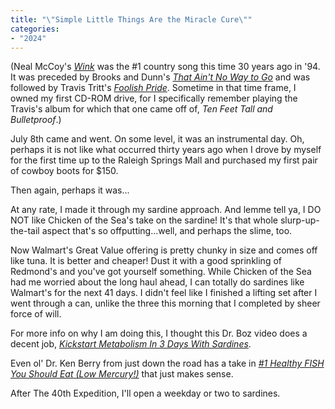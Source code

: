 ```yaml
---
title: "\"Simple Little Things Are the Miracle Cure\""
categories:
- "2024"
---
```


(Neal McCoy's [*Wink*](https://open.spotify.com/track/3VffiMehjhfqo7XZ5zGpCP) was the #1 country song this time 30 years ago in '94.  It was preceded by Brooks and Dunn's [*That Ain't No Way to Go*](https://open.spotify.com/track/79qohYpwFioUp2Gq0QHVKa) and was followed by Travis Tritt's [*Foolish Pride*](https://open.spotify.com/track/1glgtwyZNhpv9vEFLlLdbl).  Sometime in that time frame, I owned my first CD-ROM drive, for I specifically remember playing the Travis's album for which that one came off of, *Ten Feet Tall and Bulletproof*.)

July 8th came and went.  On some level, it was an instrumental day.  Oh, perhaps it is not like what occurred thirty years ago when I drove by myself for the first time up to the Raleigh Springs Mall and purchased my first pair of cowboy boots for $150. 

Then again, perhaps it was...

At any rate, I made it through my sardine approach.  And lemme tell ya, I DO NOT like Chicken of the Sea's take on the sardine!  It's that whole slurp-up-the-tail aspect that's so offputting...well, and perhaps the slime, too.

Now Walmart's Great Value offering is pretty chunky in size and comes off like tuna.  It is better and cheaper!  Dust it with a good sprinkling of Redmond's and you've got yourself something.  While Chicken of the Sea had me worried about the long haul ahead, I can totally do sardines like Walmart's for the next 41 days.  I didn't feel like I finished a lifting set after I went through a can, unlike the three this morning that I completed by sheer force of will.

For more info on why I am doing this, I thought this Dr. Boz video does a decent job, [*Kickstart Metabolism In 3 Days With Sardines*](https://www.youtube.com/watch?v=Bhipbos4eUU).

Even ol' Dr. Ken Berry from just down the road has a take in [*#1 Healthy FISH You Should Eat (Low Mercury!)*](https://www.youtube.com/watch?v=6ShscWIsRoE) that just makes sense.

After The 40th Expedition, I'll open a weekday or two to sardines.





